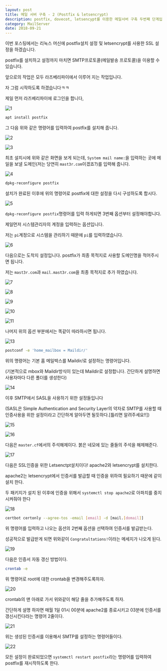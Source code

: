 ```yaml
---
layout: post
title: 메일 서버 구축 - 2 (Postfix & letsencrypt)
description: postfix, dovecot, letsencypt를 이용한 메일서버 구축 두번째 단계입니다. 
category: MailServer
date: 2018-09-21
---
```


이번 포스팅에서는 리눅스 머신에 postfix설치 설정 및 letsencrypt를 사용한 SSL 설정을 하겠습니다.

 postfix를 설치하고 설정까지 마치면 SMTP프로토콜(메일발송 프로토콜)을 이용할 수 있습니다.



앞으로의 작업은 모두 라즈베리파이에서 이루어 지는 작업입니다. 

자 그럼 시작하도록 하겠습니다ㅋㅋ



제일 먼저 라즈베리파이에 로그인을 합니다, 

![1](/assets/images/2018-09-21-building-mail-server-2/1.png)

```bash
apt install postfix
```

그 다음 위와 같은 명령어를 입력하여 postfix를 설치해 줍니다. 



![2](/assets/images/2018-09-21-building-mail-server-2/2.png)

![3](/assets/images/2018-09-21-building-mail-server-2/3.png)

최초 설치시에 위와 같은 화면을 보게 되는데, `System mail name:`을 입력하는 곳에 메일을 보낼 도메인(저는 당연히 `mast3r.com`이겠죠?)를 입력해 줍니다. 



![4](/assets/images/2018-09-21-building-mail-server-2/4.png)

```bash
dpkg-reconfigure postfix
```

설치가 완료된 이후에 위의 명령어로 postfix에 대한 설정을 다시 구성하도록 합시다. 



![5](/assets/images/2018-09-21-building-mail-server-2/5.png)

`dpkg-reconfigure postfix`명령어를 입력 하게되면 3번째 옵션부터 설정해야합니다. 

제일먼저 시스템관리자의 계정을 입력하는 옵션입니다. 

저는 `pi`계정으로 시스템을 관리하기 때문에 `pi`를 입력하였습니다. 



![6](/assets/images/2018-09-21-building-mail-server-2/6.png)

다음으로는 도착지 설정입니다. postfix가 최종 목적지로 사용할 도메인명을 적어주시면 됩니다.

저는 `mast3r.com`과	`mail.mast3r.com`을 최종 목적지로 추가 하였습니다. 



![7](/assets/images/2018-09-21-building-mail-server-2/7.png)

![8](/assets/images/2018-09-21-building-mail-server-2/8.png)

![9](/assets/images/2018-09-21-building-mail-server-2/9.png)

![10](/assets/images/2018-09-21-building-mail-server-2/10.png)

![11](/assets/images/2018-09-21-building-mail-server-2/11.png)

나머지 위의 옵션 부분에서는 똑같이 따라하시면 됩니다. 



![13](/assets/images/2018-09-21-building-mail-server-2/13.png)

```bash
postconf -e 'home_mailbox = Maildir/'
```

위의 명령어는 기본 홈 메일박스를 Maildir/로 설정하는 명령어입니다.

(기본적으로 mbox와 Maildir방식이 있는데 Maildir로 설정합니다. 간단하게 설명하면 사용자마다 다른 폴더를 생성한다) 

![14](/assets/images/2018-09-21-building-mail-server-2/14.png)

이후 SMTP에서 SASL을 사용하기 위한 설정들입니다

(SASL은 Simple Authentication and Security Layer의 약자로 SMTP를 사용할 때 인증사용을 위한 설정이라고 간단하게 알아두면 될듯하다.[틀리면 알려주세요!!])



![15](/assets/images/2018-09-21-building-mail-server-2/15.png)

![16](/assets/images/2018-09-21-building-mail-server-2/16.png)

다음은 `master.cf`에서의 주석해제이다. 붉은 네모에 있는 줄들의 주석을 해제해준다. 



![17](/assets/images/2018-09-21-building-mail-server-2/17.png)

다음은 SSL인증을 위한 Letsenctpt설치이다! apache2와 letsencrypt를 설치한다. 

apache2는 letsencrypt에서 인증서를 발급할 때 인증을 위하여 필요하기 때문에 같이 설치 한다. 

두 패키지가 설치 된 이후에 인증을 위해서  `systemctl stop apache2`로 아파치를 중지시켜줘야 한다 





![18](/assets/images/2018-09-21-building-mail-server-2/18.png)

```bash
certbot certonly --agree-tos -email [email] -d [mail.[domail]]
```

위 명령어를 입력하고 나오는 옵션의 2번째 옵션을 선택하여 인증서를 발급받는다.

성공적으로 발급받게 되면 위와같이 `Congratultations!`이라는 메세지가 나오게 된다. 



![19](/assets/images/2018-09-21-building-mail-server-2/19.png)

다음은 인증서 자동 갱신 방법이다. 

```bash
crontab -e 
```

위 명령어로 root에 대한 crontab을 변경해주도록하자. 



![20](/assets/images/2018-09-21-building-mail-server-2/20.png)

crontab의 맨 아래로 가서 위와같이 해당 줄을 추가해주도록 하자. 

간단하게 설명 하자면 매월 1일 01시 00분에 apache2를 종료시키고 03분에 인증서를 갱신시킨다라는 명령어 2줄이다. 



![21](/assets/images/2018-09-21-building-mail-server-2/21.png)

위는 생성된 인증서를 이용해서 SMTP를 설정하는 명령어들이다. 



![22](/assets/images/2018-09-21-building-mail-server-2/22.png)

모든 설정이 완료되었으면 `systemctl restart postfix`라는 명령어를 입력하여 postfix를 재시작하도록 한다. 

